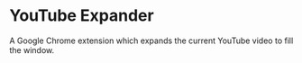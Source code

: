 # YouTube Expander
A Google Chrome extension which expands the current YouTube video to fill the window.
